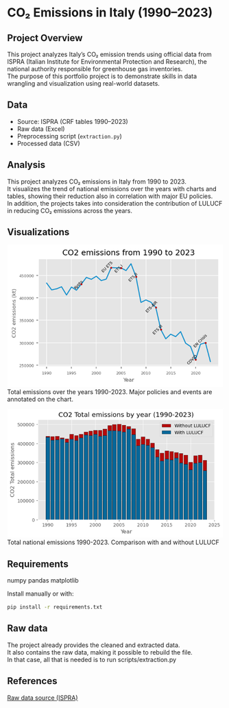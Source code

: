 # CO₂ Emissions in Italy (1990–2023)

## Project Overview
This project analyzes Italy’s CO₂ emission trends using official data from ISPRA (Italian Institute for Environmental Protection and Research), the national authority responsible for greenhouse gas inventories.  
The purpose of this portfolio project is to demonstrate skills in data wrangling and visualization using real-world datasets. 

## Data
- Source: ISPRA (CRF tables 1990–2023)  
- Raw data (Excel)  
- Preprocessing script (`extraction.py`)  
- Processed data (CSV)

## Analysis
This project analyzes CO₂ emissions in Italy from 1990 to 2023.  
It visualizes the trend of national emissions over the years with charts and tables, showing their reduction also in correlation with major EU policies.  
In addition, the projects takes into consideration the contribution of LULUCF in reducing CO₂ emissions across the years.

## Visualizations
![CO₂ overall emissions](images/co2_emissions_until_2023.png)  
Total emissions over the years 1990-2023. Major policies and events are annotated on the chart.


![CO₂ emissions and LULUCF](images/co2_emissions_lulucf.png)  
Total national emissions 1990-2023. Comparison with and without LULUCF

## Requirements
numpy
pandas
matplotlib

Install manually or with:

```bash
pip install -r requirements.txt
```

## Raw data
The project already provides the cleaned and extracted data.  
It also contains the raw data, making it possible to rebuild the file.  
In that case, all that is needed is to run scripts/extraction.py

## References
[Raw data source (ISPRA)](https://emissioni.sina.isprambiente.it/inventario-nazionale/#Report)
